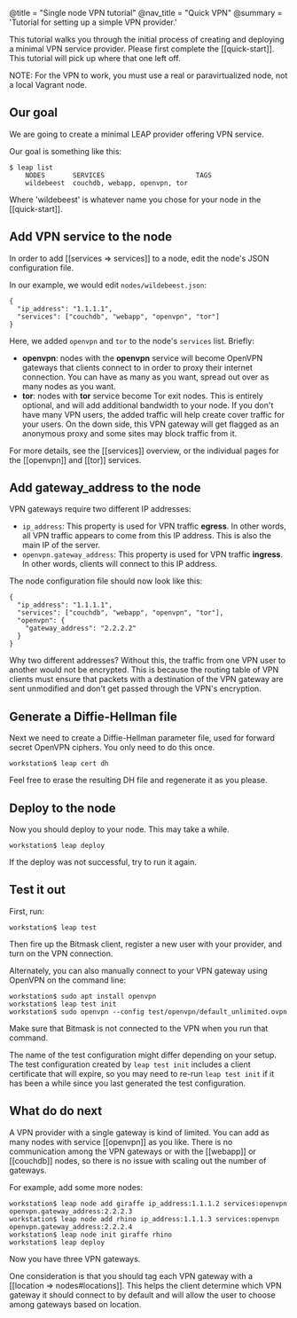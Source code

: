 @title = "Single node VPN tutorial"
@nav_title = "Quick VPN"
@summary = 'Tutorial for setting up a simple VPN provider.'

This tutorial walks you through the initial process of creating and deploying a minimal VPN service provider. Please first complete the [[quick-start]]. This tutorial will pick up where that one left off.

NOTE: For the VPN to work, you must use a real or paravirtualized node, not a local Vagrant node.

Our goal
------------------

We are going to create a minimal LEAP provider offering VPN service.

Our goal is something like this:

    $ leap list
        NODES       SERVICES                       TAGS
        wildebeest  couchdb, webapp, openvpn, tor

Where 'wildebeest' is whatever name you chose for your node in the [[quick-start]].

Add VPN service to the node
--------------------------------------

In order to add [[services => services]] to a node, edit the node's JSON configuration file.

In our example, we would edit `nodes/wildebeest.json`:

    {
      "ip_address": "1.1.1.1",
      "services": ["couchdb", "webapp", "openvpn", "tor"]
    }

Here, we added `openvpn` and `tor` to the node's `services` list. Briefly:

* **openvpn**: nodes with the **openvpn** service will become OpenVPN gateways that clients connect to in order to proxy their internet connection. You can have as many as you want, spread out over as many nodes as you want.
* **tor**: nodes with **tor** service become Tor exit nodes. This is entirely optional, and will add additional bandwidth to your node. If you don't have many VPN users, the added traffic will help create cover traffic for your users. On the down side, this VPN gateway will get flagged as an anonymous proxy and some sites may block traffic from it.

For more details, see the [[services]] overview, or the individual pages for the [[openvpn]] and [[tor]] services.

Add gateway_address to the node
----------------------------------------

VPN gateways require two different IP addresses:

* `ip_address`: This property is used for VPN traffic **egress**. In other words, all VPN traffic appears to come from this IP address. This is also the main IP of the server.
* `openvpn.gateway_address`: This property is used for VPN traffic **ingress**. In other words, clients will connect to this IP address.

The node configuration file should now look like this:

    {
      "ip_address": "1.1.1.1",
      "services": ["couchdb", "webapp", "openvpn", "tor"],
      "openvpn": {
        "gateway_address": "2.2.2.2"
      }
    }

Why two different addresses? Without this, the traffic from one VPN user to another would not be encrypted. This is because the routing table of VPN clients must ensure that packets with a destination of the VPN gateway are sent unmodified and don't get passed through the VPN's encryption.

Generate a Diffie-Hellman file
-------------------------------------------

Next we need to create a Diffie-Hellman parameter file, used for forward secret OpenVPN ciphers. You only need to do this once.

    workstation$ leap cert dh

Feel free to erase the resulting DH file and regenerate it as you please.

Deploy to the node
--------------------

Now you should deploy to your node. This may take a while.

    workstation$ leap deploy

If the deploy was not successful, try to run it again.

Test it out
---------------------------------

First, run:

    workstation$ leap test

Then fire up the Bitmask client, register a new user with your provider, and turn on the VPN connection.

Alternately, you can also manually connect to your VPN gateway using OpenVPN on the command line:

    workstation$ sudo apt install openvpn
    workstation$ leap test init
    workstation$ sudo openvpn --config test/openvpn/default_unlimited.ovpn

Make sure that Bitmask is not connected to the VPN when you run that command.

The name of the test configuration might differ depending on your setup. The test configuration created by `leap test init` includes a client certificate that will expire, so you may need to re-run `leap test init` if it has been a while since you last generated the test configuration.

What do do next
--------------------------------

A VPN provider with a single gateway is kind of limited. You can add as many nodes with service [[openvpn]] as you like. There is no communication among the VPN gateways or with the [[webapp]] or [[couchdb]] nodes, so there is no issue with scaling out the number of gateways.

For example, add some more nodes:

    workstation$ leap node add giraffe ip_address:1.1.1.2 services:openvpn openvpn.gateway_address:2.2.2.3
    workstation$ leap node add rhino ip_address:1.1.1.3 services:openvpn openvpn.gateway_address:2.2.2.4
    workstation$ leap node init giraffe rhino
    workstation$ leap deploy

Now you have three VPN gateways.

One consideration is that you should tag each VPN gateway with a [[location => nodes#locations]]. This helps the client determine which VPN gateway it should connect to by default and will allow the user to choose among gateways based on location.
